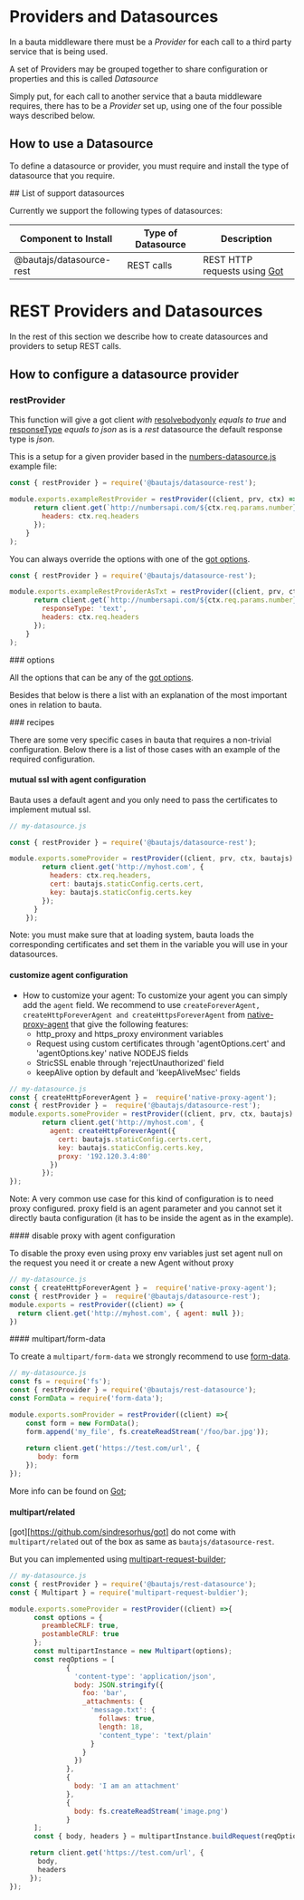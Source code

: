 # Providers and Datasources

In a bauta middleware there must be a *Provider* for each call to a third party service that is being used.

A set of Providers may be grouped together to share configuration or properties and this is called *Datasource*

Simply put, for each call to another service that a bauta middleware requires, there has to be a *Provider* set up, using one of the four possible ways described below.

## How to use a Datasource

To define a datasource or provider, you must require and install the type of datasource that you require.

## List of support datasources

Currently we support the following types of datasources:

| Component to Install     | Type of Datasource| Description                                                         |
|--------------------------|-------------------|---------------------------------------------------------------------|
| @bautajs/datasource-rest | REST calls        | REST HTTP requests using [Got](https://github.com/sindresorhus/got) |

# REST Providers and Datasources

In the rest of this section we describe how to create datasources and providers to setup REST calls. 

## How to configure a datasource provider

### restProvider

This function will give a got client *with* [resolvebodyonly](https://github.com/sindresorhus/got#resolvebodyonly) *equals to true* and [responseType](https://github.com/sindresorhus/got#responseType) *equals to json* as is a *rest* datasource the default response type is *json*.

This is a setup for a given provider based in the [numbers-datasource.js](../packages/bautajs-example/server/resolvers/v1/source/numbers-datasource.js) example file:

```js
const { restProvider } = require('@bautajs/datasource-rest');

module.exports.exampleRestProvider = restProvider((client, prv, ctx) => {
      return client.get(`http://numbersapi.com/${ctx.req.params.number}/math`,{
        headers: ctx.req.headers
      });
    }
);
```

You can always override the options with one of the [got options](https://github.com/sindresorhus/got).

```js
const { restProvider } = require('@bautajs/datasource-rest');

module.exports.exampleRestProviderAsTxt = restProvider((client, prv, ctx) => {
      return client.get(`http://numbersapi.com/${ctx.req.params.number}/math`,{
        responseType: 'text',
        headers: ctx.req.headers
      });
    }
);
```

### options

All the options that can be any of the [got options](https://github.com/sindresorhus/got).

Besides that below is there a list with an explanation of the most important ones in relation to bauta.

### recipes

There are some very specific cases in bauta that requires a non-trivial configuration. Below there is a list of those cases with an example of the required configuration.

#### mutual ssl with agent configuration

Bauta uses a default agent and you only need to pass the certificates to implement mutual ssl. 

```js
// my-datasource.js

const { restProvider } = require('@bautajs/datasource-rest');

module.exports.someProvider = restProvider((client, prv, ctx, bautajs) =>  {
        return client.get('http://myhost.com', {
          headers: ctx.req.headers,
          cert: bautajs.staticConfig.certs.cert,
          key: bautajs.staticConfig.certs.key
        });
      }
    });
```
Note: you must make sure that at loading system, bauta loads the corresponding certificates and set them in the variable you will use in your datasources.

#### customize agent configuration

- How to customize your agent:
  To customize your agent you can simply add the `agent` field. We recommend to use `createForeverAgent, createHttpForeverAgent and createHttpsForeverAgent` from [native-proxy-agent](https://github.axa.com/Digital/native-proxy-agent) that give the following features:
    -   http_proxy and https_proxy environment variables
    -   Request using custom certificates through 'agentOptions.cert' and 'agentOptions.key' native NODEJS fields
    -   StricSSL enable through 'rejectUnauthorized' field
    -   keepAlive option by default and 'keepAliveMsec' fields
```js
// my-datasource.js
const { createHttpForeverAgent } =  require('native-proxy-agent');
const { restProvider } =  require('@bautajs/datasource-rest');
module.exports.someProvider = restProvider((client, prv, ctx, bautajs) => {
        return client.get('http://myhost.com', {
          agent: createHttpForeverAgent({
            cert: bautajs.staticConfig.certs.cert,
            key: bautajs.staticConfig.certs.key,
            proxy: '192.120.3.4:80'
          })
        });
});
```

Note: A very common use case for this kind of configuration is to need proxy configured. proxy field is an agent parameter and you cannot set it directly bauta configuration (it has to be inside the agent as in the example).

#### disable proxy with agent configuration

To disable the proxy even using proxy env variables just set agent null on the request you need it or create a new Agent without proxy

```js
// my-datasource.js
const { createHttpForeverAgent } =  require('native-proxy-agent');
const { restProvider } =  require('@bautajs/datasource-rest');
module.exports = restProvider((client) => {
  return client.get('http://myhost.com', { agent: null });
}) 
```

#### multipart/form-data 

To create a `multipart/form-data` we strongly recommend to use [form-data](https://github.com/form-data/form-data).

```js
// my-datasource.js
const fs = require('fs');
const { restProvider } = require('@bautajs/rest-datasource');
const FormData = require('form-data');

module.exports.somProvider = restProvider((client) =>{
    const form = new FormData();
    form.append('my_file', fs.createReadStream('/foo/bar.jpg'));
      
    return client.get('https://test.com/url', {
       body: form
    });
});
```


More info can be found on [Got](https://github.com/sindresorhus/got#form-data);

#### multipart/related

[got][https://github.com/sindresorhus/got] do not come with `multipart/related` out of the box as same as `bautajs/datasource-rest`.

But you can implemented using [multipart-request-builder](https://github.axa.com/Digital/multipart-request-builder);
```js
// my-datasource.js
const { restProvider } = require('@bautajs/rest-datasource');
const { Multipart } = require('multipart-request-buldier');

module.exports.someProvider = restProvider((client) =>{
      const options = {
        preambleCRLF: true,
        postambleCRLF: true
      };
      const multipartInstance = new Multipart(options);
      const reqOptions = [
              {
                'content-type': 'application/json',
                body: JSON.stringify({
                  foo: 'bar',
                  _attachments: {
                    'message.txt': {
                      follaws: true,
                      length: 18,
                      'content_type': 'text/plain'
                    }
                  }
                })
              },
              {
                body: 'I am an attachment'
              },
              {
                body: fs.createReadStream('image.png')
              }
      ];
      const { body, headers } = multipartInstance.buildRequest(reqOptions);

     return client.get('https://test.com/url', {
       body,
       headers
     });
});
```